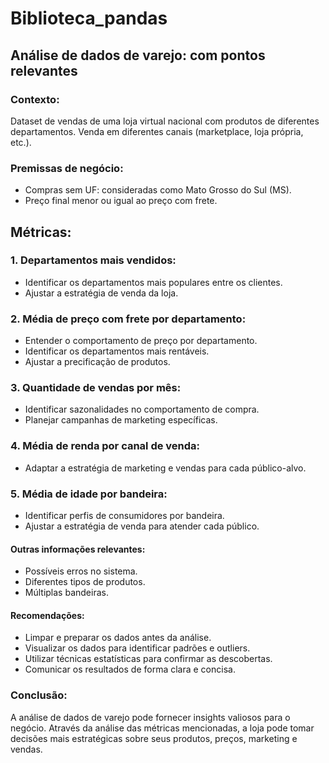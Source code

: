 # Biblioteca_pandas


## Análise de dados de varejo: com pontos relevantes

### Contexto:
Dataset de vendas de uma loja virtual nacional com produtos de diferentes departamentos. Venda em diferentes canais (marketplace, loja própria, etc.).

### Premissas de negócio:
* Compras sem UF: consideradas como Mato Grosso do Sul (MS).
* Preço final menor ou igual ao preço com frete.

## Métricas:

### 1. Departamentos mais vendidos:
- Identificar os departamentos mais populares entre os clientes.
- Ajustar a estratégia de venda da loja.

### 2. Média de preço com frete por departamento:
- Entender o comportamento de preço por departamento.
- Identificar os departamentos mais rentáveis.
- Ajustar a precificação de produtos.

### 3. Quantidade de vendas por mês:
- Identificar sazonalidades no comportamento de compra.
- Planejar campanhas de marketing específicas.

### 4. Média de renda por canal de venda:
- Adaptar a estratégia de marketing e vendas para cada público-alvo.

### 5. Média de idade por bandeira:
- Identificar perfis de consumidores por bandeira.
- Ajustar a estratégia de venda para atender cada público.

#### Outras informações relevantes:
- Possíveis erros no sistema.
- Diferentes tipos de produtos.
- Múltiplas bandeiras.

#### Recomendações:
- Limpar e preparar os dados antes da análise.
- Visualizar os dados para identificar padrões e outliers.
- Utilizar técnicas estatísticas para confirmar as descobertas.
- Comunicar os resultados de forma clara e concisa.

### Conclusão:
A análise de dados de varejo pode fornecer insights valiosos para o negócio. Através da análise das métricas mencionadas, a loja pode tomar decisões mais estratégicas sobre seus produtos, preços, marketing e vendas.
